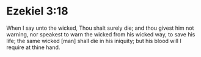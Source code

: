 # Ezekiel 3:18

When I say unto the wicked, Thou shalt surely die; and thou givest him not warning, nor speakest to warn the wicked from his wicked way, to save his life; the same wicked [man] shall die in his iniquity; but his blood will I require at thine hand.